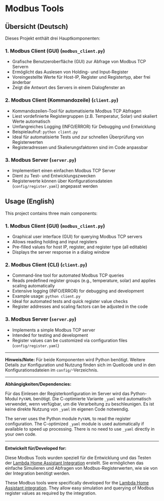 # Modbus Tools

## Übersicht (Deutsch)

Dieses Projekt enthält drei Hauptkomponenten:

### 1. Modbus Client (GUI) (`modbus_client.py`)
- Grafische Benutzeroberfläche (GUI) zur Abfrage von Modbus TCP Servern
- Ermöglicht das Auslesen von Holding- und Input-Register
- Voreingestellte Werte für Host-IP, Register und Registertyp, aber frei änderbar
- Zeigt die Antwort des Servers in einem Dialogfenster an

### 2. Modbus Client (Kommandozeile) (`client.py`)
- Kommandozeilen-Tool für automatisierte Modbus TCP Abfragen
- Liest vordefinierte Registergruppen (z.B. Temperatur, Solar) und skaliert Werte automatisch
- Umfangreiches Logging (INFO/ERROR) für Debugging und Entwicklung
- Beispielaufruf: `python client.py`
- Ideal für automatisierte Tests und zur schnellen Überprüfung von Registerwerten
- Registeradressen und Skalierungsfaktoren sind im Code anpassbar

### 3. Modbus Server (`server.py`)
- Implementiert einen einfachen Modbus TCP Server
- Dient zu Test- und Entwicklungszwecken
- Registerwerte können über Konfigurationsdateien (`config/register.yaml`) angepasst werden

## Usage (English)

This project contains three main components:

### 1. Modbus Client (GUI) (`modbus_client.py`)
- Graphical user interface (GUI) for querying Modbus TCP servers
- Allows reading holding and input registers
- Pre-filled values for host IP, register, and register type (all editable)
- Displays the server response in a dialog window

### 2. Modbus Client (CLI) (`client.py`)
- Command-line tool for automated Modbus TCP queries
- Reads predefined register groups (e.g., temperature, solar) and applies scaling automatically
- Extensive logging (INFO/ERROR) for debugging and development
- Example usage: `python client.py`
- Ideal for automated tests and quick register value checks
- Register addresses and scaling factors can be adjusted in the code

### 3. Modbus Server (`server.py`)
- Implements a simple Modbus TCP server
- Intended for testing and development
- Register values can be customized via configuration files (`config/register.yaml`)

---

**Hinweis/Note:**
Für beide Komponenten wird Python benötigt. Weitere Details zur Konfiguration und Nutzung finden sich im Quellcode und in den Konfigurationsdateien im `config/`-Verzeichnis.

---

**Abhängigkeiten/Dependencies:**

Für das Einlesen der Registerkonfiguration im Server wird das Python-Modul `PyYAML` benötigt. Die C-optimierte Variante `_yaml` wird automatisch verwendet, wenn verfügbar, um die Verarbeitung zu beschleunigen. Es ist keine direkte Nutzung von `_yaml` im eigenen Code notwendig.

The server uses the Python module `PyYAML` to read the register configuration. The C-optimized `_yaml` module is used automatically if available to speed up processing. There is no need to use `_yaml` directly in your own code.

---

**Entwickelt für/Developed for:**

Diese Modbus Tools wurden speziell für die Entwicklung und das Testen der [Lambda Home Assistant Integration](https://github.com/GuidoJeuken-6512/lambda) erstellt. Sie ermöglichen das einfache Simulieren und Abfragen von Modbus-Registerwerten, wie sie von der Integration benötigt werden.

These Modbus tools were specifically developed for the [Lambda Home Assistant integration](https://github.com/GuidoJeuken-6512/lambda). They allow easy simulation and querying of Modbus register values as required by the integration.
